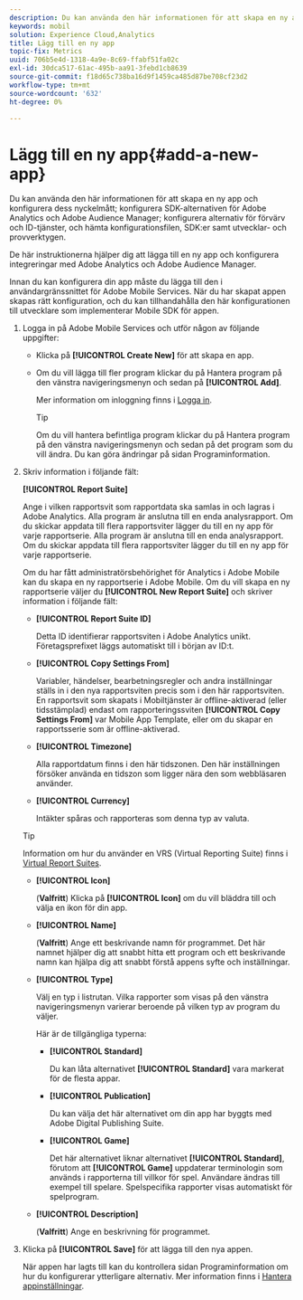 ```yaml
---
description: Du kan använda den här informationen för att skapa en ny app och konfigurera dess nyckelmått, konfigurera SDK-alternativen för Adobe Analytics och Adobe Audience Manager, konfigurera alternativ för förvärv och ID-tjänster och hämta konfigurationsfilen, SDK:er samt utvecklings- och provverktygen.
keywords: mobil
solution: Experience Cloud,Analytics
title: Lägg till en ny app
topic-fix: Metrics
uuid: 706b5e4d-1318-4a9e-8c69-ffabf51fa02c
exl-id: 30dca517-61ac-495b-aa91-3febd1cb8639
source-git-commit: f18d65c738ba16d9f1459ca485d87be708cf23d2
workflow-type: tm+mt
source-wordcount: '632'
ht-degree: 0%

---
```


# Lägg till en ny app{#add-a-new-app}

Du kan använda den här informationen för att skapa en ny app och konfigurera dess nyckelmått; konfigurera SDK-alternativen för Adobe Analytics och Adobe Audience Manager; konfigurera alternativ för förvärv och ID-tjänster, och hämta konfigurationsfilen, SDK:er samt utvecklar- och provverktygen.

De här instruktionerna hjälper dig att lägga till en ny app och konfigurera integreringar med Adobe Analytics och Adobe Audience Manager.

Innan du kan konfigurera din app måste du lägga till den i användargränssnittet för Adobe Mobile Services. När du har skapat appen skapas rätt konfiguration, och du kan tillhandahålla den här konfigurationen till utvecklare som implementerar Mobile SDK för appen.

1. Logga in på Adobe Mobile Services och utför någon av följande uppgifter:

   * Klicka på **[!UICONTROL Create New]** för att skapa en app.
   * Om du vill lägga till fler program klickar du på Hantera program på den vänstra navigeringsmenyn och sedan på **[!UICONTROL Add]**.

      Mer information om inloggning finns i [Logga in](/help/using/gs/gs-signin.md).

      >[!TIP]
      >
      >Om du vill hantera befintliga program klickar du på Hantera program på den vänstra navigeringsmenyn och sedan på det program som du vill ändra. Du kan göra ändringar på sidan Programinformation.

1. Skriv information i följande fält:

   **[!UICONTROL Report Suite]**

   Ange i vilken rapportsvit som rapportdata ska samlas in och lagras i Adobe Analytics. Alla program är anslutna till en enda analysrapport. Om du skickar appdata till flera rapportsviter lägger du till en ny app för varje rapportserie. Alla program är anslutna till en enda analysrapport. Om du skickar appdata till flera rapportsviter lägger du till en ny app för varje rapportserie.

   Om du har fått administratörsbehörighet för Analytics i Adobe Mobile kan du skapa en ny rapportserie i Adobe Mobile. Om du vill skapa en ny rapportserie väljer du **[!UICONTROL New Report Suite]** och skriver information i följande fält:

   * **[!UICONTROL Report Suite ID]**

      Detta ID identifierar rapportsviten i Adobe Analytics unikt. Företagsprefixet läggs automatiskt till i början av ID:t.

   * **[!UICONTROL Copy Settings From]**

      Variabler, händelser, bearbetningsregler och andra inställningar ställs in i den nya rapportsviten precis som i den här rapportsviten. En rapportsvit som skapats i Mobiltjänster är offline-aktiverad (eller tidsstämplad) endast om rapporteringssviten **[!UICONTROL Copy Settings From]** var Mobile App Template, eller om du skapar en rapportsserie som är offline-aktiverad.

   * **[!UICONTROL Timezone]**

      Alla rapportdatum finns i den här tidszonen. Den här inställningen försöker använda en tidszon som ligger nära den som webbläsaren använder.

   * **[!UICONTROL Currency]**

      Intäkter spåras och rapporteras som denna typ av valuta.
   >[!TIP]
   >
   >Information om hur du använder en VRS (Virtual Reporting Suite) finns i [Virtual Report Suites](/help/using/manage-apps/c-mob-vrs.md).

   * **[!UICONTROL Icon]**

      (**Valfritt**) Klicka på **[!UICONTROL Icon]** om du vill bläddra till och välja en ikon för din app.

   * **[!UICONTROL Name]**

      (**Valfritt**) Ange ett beskrivande namn för programmet. Det här namnet hjälper dig att snabbt hitta ett program och ett beskrivande namn kan hjälpa dig att snabbt förstå appens syfte och inställningar.

   * **[!UICONTROL Type]**

      Välj en typ i listrutan. Vilka rapporter som visas på den vänstra navigeringsmenyn varierar beroende på vilken typ av program du väljer.

      Här är de tillgängliga typerna:

      * **[!UICONTROL Standard]**

         Du kan låta alternativet **[!UICONTROL Standard]** vara markerat för de flesta appar.

      * **[!UICONTROL Publication]**

         Du kan välja det här alternativet om din app har byggts med Adobe Digital Publishing Suite.

      * **[!UICONTROL Game]**

         Det här alternativet liknar alternativet **[!UICONTROL Standard]**, förutom att **[!UICONTROL Game]** uppdaterar terminologin som används i rapporterna till villkor för spel. Användare ändras till exempel till spelare. Spelspecifika rapporter visas automatiskt för spelprogram.
   * **[!UICONTROL Description]**

      (**Valfritt**) Ange en beskrivning för programmet.



1. Klicka på **[!UICONTROL Save]** för att lägga till den nya appen.

   När appen har lagts till kan du kontrollera sidan Programinformation om hur du konfigurerar ytterligare alternativ. Mer information finns i [Hantera appinställningar](/help/using/c-manage-app-settings/c-manage-app-settings.md).
